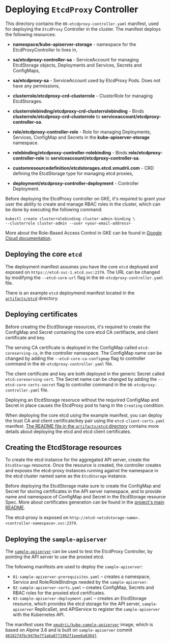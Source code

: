 # Deploying `EtcdProxy` Controller

This directory contains the `00-etcdproxy-controller.yaml` manifest, used for deploying the `EtcdProxy` Controller in the cluster. The manifest deploys the following resources:

* **namespace/kube-apiserver-storage** - namespace for the EtcdProxyController to lives in,

* **sa/etcdproxy-controller-sa** - ServiceAccount for managing EtcdStorage objects, Deployments and Services, Secrets and ConfigMaps,
* **sa/etcdproxy-sa** - ServiceAccount used by EtcdProxy Pods. Does not have any permissions,

* **clusterrole/etcdproxy-crd-clusterrole** - ClusterRole for managing EtcdStorages.
* **clusterrolebinding/etcdproxy-crd-clusterrolebinding** - Binds **clusterrole/etcdproxy-crd-clusterrole** to **serviceaccount/etcdproxy-controller-sa**.

* **role/etcdproxy-controller-role** - Role for managing Deployments, Services, ConfigMap and Secrets in the **kube-apiserver-storage** namespace.
* **rolebinding/etcdproxy-controller-rolebinding** - Binds **role/etcdproxy-controller-role** to **serviceaccount/etcdproxy-controller-sa**.

* **customresourcedefinition/etcdstorages.etcd.xmudrii.com** - CRD defining the EtcdStorage type for managing etcd proxies,
* **deployment/etcdproxy-controller-deployment** - Controller Deployment.

Before deploying the EtcdProxy controller on GKE, it's required to grant your user the ability to create and manage RBAC roles in the cluster,
which can be done by executing the following command:
```
kubectl create clusterrolebinding cluster-admin-binding \
--clusterrole cluster-admin --user <your-email-address>
```
More about the Role-Based Access Control in GKE can be found in [Google Cloud documentation](https://cloud.google.com/kubernetes-engine/docs/how-to/role-based-access-control).

## Deploying the core `etcd`

The deployment manifest assumes you have the core `etcd` deployed and exposed on `https://etcd-svc-1.etcd.svc:2379`.
The URL can be changed by modifying the `--etcd-core-url` flag in the `00-etcdproxy-controller.yaml` file.

There is an example `etcd` deploymend manifest located in the [`artifacts/etcd`](../etcd) directory.

## Deploying certificates

Before creating the EtcdStorage resources, it's required to create the ConfigMap and Secret containing the core etcd CA certifiacte, and client certificate and key.

The serving CA certificate is deployed in the ConfigMap called `etcd-coreserving-ca`, in the controller namespace. The ConfigMap name can be changed by adding the `--etcd-core-ca-configmap` flag to controller command in the `00-etcdproxy-controller.yaml` file.

The client certificate and key are both deployed in the generic Secret called `etcd-coreserving-cert`. The Secret name can be changed by adding the `--etcd-core-certs-secret` flag to controller command in the `00-etcdproxy-controller.yaml` file.

Deploying an EtcdStorage resoruce without the requrired ConfigMap and Secret in place causes the EtcdProxy pod to hang in the `Creating` condition.

When deploying the core etcd using the example manifest, you can deploy the trust CA and client certificate/key pair using the `etcd-client-certs.yaml` manifest. [The README file in the `artifacts/etcd` directory](artifacts/etcd) contains more details about deploying the etcd and etcd client certificates.

## Creating the EtcdStorage resources

To create the etcd instance for the aggregated API server, create the `EtcdStorage` resource. Once the resource is created, the controller creates and exposes the etcd-proxy instances running against the namespace in the etcd cluster named same as the `EtcdStorage` instance.

Before deploying the EtcdStorage make sure to create the ConfigMap and Secret for storing certificates in the API server namespace, and to provide name and namespace of ConfigMap and Secret in the EtcdStorage resource Spec. More about certificates generation can be found in the [project's main README](../../README.md#etcd-proxy-certificates).

The etcd-proxy is exposed on `http://etcd-<etcdstorage-name>.<controller-namespace>.svc:2379`.

## Deploying the `sample-apiserver`

The [`sample-apiserver`](https://github.com/kubernetes/sample-apiserver) can be used to test the EtcdProxy Controller, by pointing the API server to use the proxied etcd.

The following manifests are used to deploy the `sample-apiserver`:
* `01-sample-apiserver-prerequisites.yaml` – creates a namespace, Service and Role/RoleBindings needed by the `sample-apiserver`.
* `02-sample-apiserver-certs.yaml` – creates ConfigMap, Secrets and RBAC roles for the proxied etcd certificates.
* `03-sample-apiserver-deployment.yaml` – creates an EtcdStorage resource, which provides the etcd storage for the API server, `sample-apiserver` ReplicaSet, and APIService to register the `sample-apiserver` with the Kubernetes API.

The manifest uses the [`xmudrii/kube-sample-apiserver`](https://hub.docker.com/r/xmudrii/kube-sample-apiserver/) image, which is based on Alpine 3.6 and is built on `sample-apiserver` commit [`4618274fbc9476e7f1a6a8771962f1eee6a83047`](https://github.com/kubernetes/sample-apiserver/commit/4618274fbc9476e7f1a6a8771962f1eee6a83047).